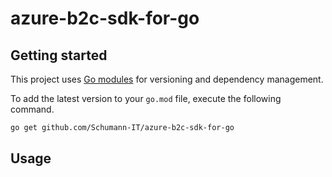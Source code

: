 # azure-b2c-sdk-for-go

## Getting started

This project uses [Go modules](https://github.com/golang/go/wiki/Modules) for versioning and dependency management.

To add the latest version to your `go.mod` file, execute the following command.

```bash
go get github.com/Schumann-IT/azure-b2c-sdk-for-go
```

## Usage


